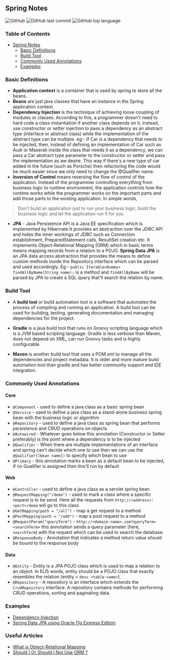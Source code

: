 ## Spring Notes

![GitHub](https://img.shields.io/github/license/aashishksahu/Spring-Works)
![GitHub last commit](https://img.shields.io/github/last-commit/aashishksahu/Spring-Works)
![GitHub top language](https://img.shields.io/github/languages/top/aashishksahu/Spring-Works)
### Table of Contents

- [Spring Notes](#spring-notes)
    + [Basic Definitions](#basic-definitions)
    + [Build Tool](#build-tool)
    + [Commonly Used Annotations](#commonly-used-annotations)
    + [Examples](#examples)

### Basic Definitions
* **Application context** is a container that is used by spring to store all the beans.
* **Beans** are just java classes that have an instance in the Spring application context.
* **Dependency Injection** is the technique of achieving loose coupling of modules or classes. According to this, a programmer doesn't need to hard code a class instantiation
if another class depends on it, instead, use constructor or setter injection to pass a dependency as an abstract type (interface or abstract class) while the implementation of 
the abstract type can be multiple. eg:- If Car is a dependency that needs to be injected,
then, instead of defining an implementation of Car such as Audi or Maserati inside the class that needs it as a dependency, we can pass a Car abstract type parameter to the constructor or setter and pass the implementation as we desire. This way if there's a new type of car added in the future (such as Porsche) then refactoring the code would be much easier since we only need to change the @Qualifier name. 
* **Inversion of Control** means reversing the flow of control of the application. Instead of the programmer controlling everything from business logic to runtime environment, the application controls how the runtime works while the programmer works on the important parts and add those parts to the existing application. In simple words, 

> Don't build an application just to run your business logic, build the business logic and let the application run it for you

* **JPA** - Java Persistence API is a Java EE specification which is implemented by Hibernate.It provides an abstraction over the JDBC API and hides the inner workings of JDBC such as Connection establishment, PreparedStatement calls, ResultSet creation etc. It implements Object-Relational Mapping (ORM) which in basic terms means mapping records from a relation to a POJO. **Spring Data JPA** is an JPA data access abstraction that provides the means to define custom methods inside the Repository interface which can be parsed and used accordingly. Eg:- `public Iterable<Dummy> findAllByName(String name);` is a method and `findAllByName` will be parsed by JPA to create a SQL query that'll search the relation by name.

### Build Tool
* A **build tool** or build automation tool is a software that automates the process of compiling and running an application. A build tool can be used for building, testing, generating documentation and managing dependencies for the project. 

* **Gradle** is a java build tool that runs on Groovy scripting language which is a JVM based scripting language. Gradle is less verbose than Maven, does not depend on XML, can run Groovy tasks and is highly configurable.

* **Maven** is another build tool that uses a POM.xml to manage all the dependencies and project metadata. It is older and more mature build automation tool than gradle and has better community support and IDE integration.

### Commonly Used Annotations
#### Core
* `@Component` - used to define a java class as a basic spring bean
* `@Service` - used to define a java class as a stand-alone business spring bean with the business logic or algorithm
* `@Repository` - used to define a java class as spring bean that performs persistence and CRUD operations on objects
* `@Autowired` - Whatever goes below this annotation (Constructor or Setter preferably) is the point where a dependency is to be injected
* `@Qualifier` - When there are multiple implementations of an interface and spring can't decide which one to use then we can use the `@Qualifier([bean name])` to specify which bean to use
* `@Primary` - this annotation marks a bean as a default bean to be injected, If no Qualifier is assigned then this'll run by default

#### Web
* `@Controller` - used to define a java class as a servlet spring bean
* `@RequestMapping("/demo")` - used to mark a class where a specific request is to be send. Here all the requests from `http://<address>:<port>/demo` will go to this class
* `@GetMapping(path = "/all")` - map a get request to a method 
* `@PostMapping(path = "/add")` - map a post request to a method
* `@RequestParam("queryTerm")` - `http://<domain-name>.com?queryTerm=<searchTerm>` this annotation sends a query parameter (here, `searchTerm`) with the request which can be used to search the database.
* `@ResponseBody` - Annotation that indicates a method return value should be bound to the response body

#### Data
* `@Entity` - Entity is a JPA POJO class which is used to map a relation to an object. In ELI5 words, entity should be a POJO class that exactly resembles the relation (entity = `desc <table-name>`).
* `@Repository` - A repository is an interface which extends the `CrudRepository` interface. A repository contains methods for performing CRUD operations, sorting and paginating data.

### Examples
* [Dependency Injection](https://github.com/aashishksahu/Spring-Works/tree/master/Spring-Core-DI/src/main/java/com/andromeda/basicDI)
* [Spring Data JPA using Oracle 11g Express Edition](https://github.com/aashishksahu/Spring-Works/tree/master/Spring-Data-Demo/src/main/java/com/workGroup) 

### Useful Articles
* [What is Object-Relational Mapping](http://hibernate.org/orm/what-is-an-orm/)
* [Should I Or Should I Not Use ORM ?](https://medium.com/@mithunsasidharan/should-i-or-should-i-not-use-orm-4c3742a639ce)
